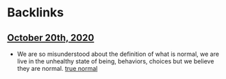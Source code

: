 
# Backlinks
## [October 20th, 2020](<October 20th, 2020.md>)
- We are so misunderstood about the definition of what is normal, we are live in the unhealthy state of being, behaviors, choices but we believe they are normal. [true normal](<true normal.md>)

